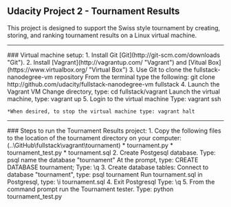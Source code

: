 ## Udacity Project 2 - Tournament Results

This project is designed to support the Swiss style tournament by creating, storing,
and ranking tournament results on a Linux virtual machine.
<hr>
### Virtual machine setup:
	1. Install Git
		[Git](http://git-scm.com/downloads "Git").	
	2. Install [Vagrant](http://vagrantup.com/ "Vagrant") and [Vitual Box](https://www.virtualbox.org/ "Virtual Box")
	3. Use Git to clone the fullstack-nanodegree-vm repository
		From the terminal type the following:
		git clone http://github.com/udacity/fullstack-nanodegree-vm fullstack
	4. Launch the Vagrant VM
		Change directory, type: cd fullstack/vagrant
		Launch the virtual machine, type: vagrant up 
	5. Login to the virtual machine
		Type: vagrant ssh 

	*When desired, to stop the virtual machine type: vagrant halt
<hr>
### Steps to run the Tournament Results project:
	1. Copy the following files to the location of the tournament directory on  
	   your computer: (..\GitHub\fullstack\vagrant\tournament)
			* tournament.py
			* tournament_test.py
			* tournament.sql
	2. Create Postgesql database.
		Type: psql
		name the database "tournament"
		At the prompt, type: CREATE DATABASE tournament;
		Type: \q
	3. Create database tables:
		Connect to database "tournament", type: psql tournament
		Run tournament.sql in Postgresql, type: \i tournament.sql
	4. Exit Postgresql
	   	Type: \q
	5. From the command prompt run the Tournament tester.
		Type: python tournament_test.py
